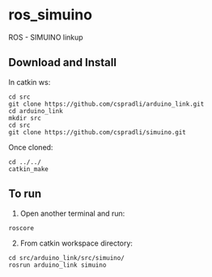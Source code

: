 # ros_simuino
ROS - SIMUINO linkup

## Download and Install

In catkin ws:
 ```
 cd src
 git clone https://github.com/cspradli/arduino_link.git
 cd arduino_link
 mkdir src
 cd src
 git clone https://github.com/cspradli/simuino.git 
 ```
 Once cloned:
 ```
 cd ../../
 catkin_make
 ```
## To run
1) Open another terminal and run:
```
roscore
```
2) From catkin workspace directory:
```
cd src/arduino_link/src/simuino/
rosrun arduino_link simuino
```
